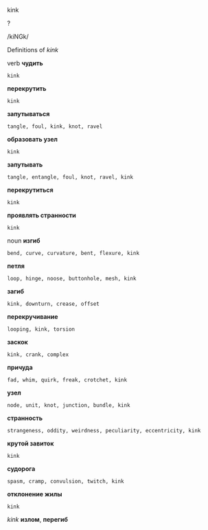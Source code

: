 kink

?

/kiNGk/

Definitions of _kink_

verb
**чудить**

    kink
**перекрутить**

    kink
**запутываться**

    tangle, foul, kink, knot, ravel
**образовать узел**

    kink
**запутывать**

    tangle, entangle, foul, knot, ravel, kink
**перекрутиться**

    kink
**проявлять странности**

    kink

noun
**изгиб**

    bend, curve, curvature, bent, flexure, kink
**петля**

    loop, hinge, noose, buttonhole, mesh, kink
**загиб**

    kink, downturn, crease, offset
**перекручивание**

    looping, kink, torsion
**заскок**

    kink, crank, complex
**причуда**

    fad, whim, quirk, freak, crotchet, kink
**узел**

    node, unit, knot, junction, bundle, kink
**странность**

    strangeness, oddity, weirdness, peculiarity, eccentricity, kink
**крутой завиток**

    kink
**судорога**

    spasm, cramp, convulsion, twitch, kink
**отклонение жилы**

    kink

_kink_
**излом**, **перегиб**